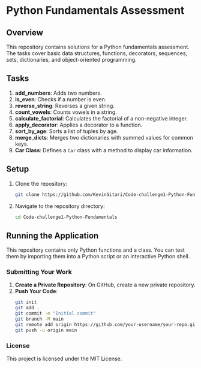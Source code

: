 # Python Fundamentals Assessment

## Overview

This repository contains solutions for a Python fundamentals assessment. The tasks cover basic data structures, functions, decorators, sequences, sets, dictionaries, and object-oriented programming.

## Tasks

1. **add_numbers**: Adds two numbers.
2. **is_even**: Checks if a number is even.
3. **reverse_string**: Reverses a given string.
4. **count_vowels**: Counts vowels in a string.
5. **calculate_factorial**: Calculates the factorial of a non-negative integer.
6. **apply_decorator**: Applies a decorator to a function.
7. **sort_by_age**: Sorts a list of tuples by age.
8. **merge_dicts**: Merges two dictionaries with summed values for common keys.
9. **Car Class**: Defines a `Car` class with a method to display car information.

## Setup

1. Clone the repository:

    ```bash
    git clone https://github.com/KevinGitari/Code-challenge1-Python-Fundamentals
    ```

2. Navigate to the repository directory:

    ```bash
    cd Code-challenge1-Python-Fundamentals
    ```

## Running the Application

This repository contains only Python functions and a class. You can test them by importing them into a Python script or an interactive Python shell.


### Submitting Your Work
1. **Create a Private Repository**: On GitHub, create a new private repository.
2. **Push Your Code**:
    ```bash
    git init
    git add .
    git commit -m "Initial commit"
    git branch -M main
    git remote add origin https://github.com/your-username/your-repo.git
    git push -u origin main
    ```
### License
This project is licensed under the MIT License.

